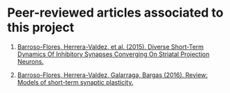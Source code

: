 # Peer-reviewed articles associated to this project

1. [Barroso-Flores, Herrera-Valdez, et al. (2015). Diverse Short-Term Dynamics Of Inhibitory Synapses Converging On Striatal Projection Neurons.](DiverseShort-TermDynamicsOfInhibitorySynapsesConvergingOnStriatalProjectionNeurons_Barroso-Flores+Herrera-Valdez+Lopez-Huerta+Galarraga+Bargas_2015.pdf)

2. [Barroso-Flores, Herrera-Valdez, Galarraga, Bargas (2016). Review: Models of short-term synaptic plasticity. ](./reviewModelsSTSP+Barroso-Flores+Herrera-Valdez+Galarraga+Bargas_SubmittedAuthorCopy.pdf)
